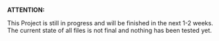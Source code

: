 **ATTENTION:**

This Project is still in progress and will be finished in the next 1-2 weeks. The current state of all files is not final and nothing has been tested yet.